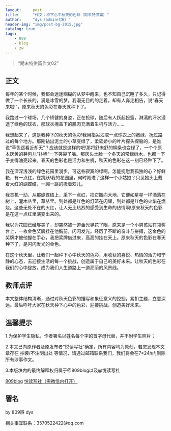 ```yaml
---
layout:     post
title:      "作文：种下心中秋天的色彩（期末特供篇）"
author:     "dys（admin代发）"
header-img: "img/post-bg-2015.jpg"
catalog: true
tags:
    - 809
    - blog
    - zw
---
```


> “期末特供篇作文02”

## 正文

<p>每年的某个时候，我都会迷迷糊糊的从梦中醒来，也不知自己沉睡了多久，只记得做了一个长长的，满是冰雪的梦。我漫无目的的走着，却有人奔走相告，说“春天来啦!”，原来秋天的色彩在春天就种下了。</p>
  
<p>我路过一个球场，几个矫健的身姿，正在抢球，随后有人跃起投篮，淋漓的汗水浸透了绿色的球衣，那球衣掩盖下的肌肉充满着生机与活力……</p>
  
<p>我想起来了，这是我种下的秋天的色彩!我用指尖沾取一点球衣上的嫩绿，抚过路过的每个地方。那刚钻出泥土的小草变绿了，柔软娇小的叶片探头探脑的，是谁说“草色遥看近却无”？应该就是这样的吧!那将舒未舒的柳条也变绿了，一个个原本灰黄的芽包儿“扑哧”一下笑裂了嘴。那灰头土脸一个冬天的常绿树木，也都一下子变得油亮起来。春天的色彩也是活力和生机，秋天的色彩在这一刻已经种下了。</p> 

<p>我在深深浅浅的绿色花园里漫步，可这些寂寞的绿啊，怎能抚慰我孤独的心？好鲜艳，有一点红，在跳跃!我的花园里，何时闯进了这样一个小姑娘？只见她头上戴着大红的蝴蝶结，一蹦一跳的撒着欢儿。</p>

<p>我灵机一动，从那蝴蝶结上，采下一点红，把它撒向大地，它便如星星一样洒落在树上，灌木丛里，草丛里。到处都是红色的灯笼在闪耀，到处都是红色的火焰在燃烧。这些无处不在的火红，让人无比热烈的感受到生命的热情啊!原来秋天的色彩是在这一点红里演变出来的。</p>
  
<p>我以为花园已经够美了，却突然被一道金光晃花了眼，原来是一个小男孩站在领奖台上，一枚金色奖牌挂在他胸前，闪闪发光。经历了不断的奋斗与拼搏，这金色的奖牌才被他握在手心，我把奖牌借过来，高高的挂在天上。原来秋天的色彩在春天种下了，是闪闪发光的金色。</p>

<p>在这个秋天里，让我们一起种下心中秋天的色彩，用收获的喜悦、热情的活力和宁静的心态，去迎接生活的每一个挑战，创造属于自己的美好未来。让秋天的色彩在我们的心中绽放，成为我们人生道路上一道亮丽的风景线。</p>

## 教师点评

<p>本文整体结构清晰，通过对秋天色彩的描写和象征意义的挖掘，紧扣主题，立意深远。最后呼吁大家在秋天种下心中的色彩，迎接挑战，创造美好未来。</p>

## 温馨提示

<p>1.为保护学生隐私，作者署名以姓名每个字的首字母代替，并不附学生照片；</p>

<p>2.本文已向原作者及原发布者“悦读写社”确定，所有内容均为原创，若您发现本文章存在 抄袭/不注明出处 等情况，请通过邮箱联系我们，我们将会在7*24h内删除所有涉事作文。</p>

<p>3.本版块内的最终解释权归属于@809blog以及@悦读写社</p>

[809blog](https://809blog.us.kg)
[悦读写社（需微信内打开）](https://mp.weixin.qq.com/mp/profile_ext?action=home&__biz=Mzg4Njg3NDU5OA==&scene=124#wechat_redirect)

## 署名

<p>by 809班 dys</p>

<p>相关事宜联系：3570522422@qq.com</p>

<p id = "build"></p>

